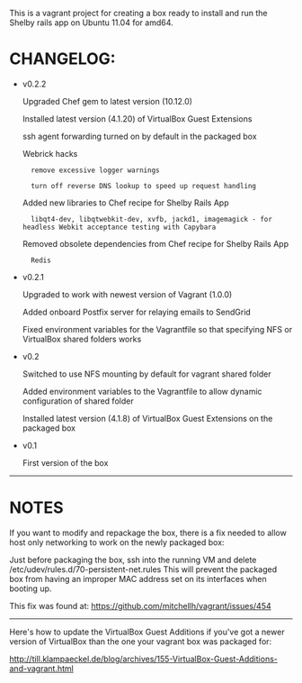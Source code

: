 This is a vagrant project for creating a box ready to install and run the Shelby rails app on Ubuntu 11.04 for amd64.

# CHANGELOG:

* v0.2.2

	Upgraded Chef gem to latest version (10.12.0)

	Installed latest version (4.1.20) of VirtualBox Guest Extensions

	ssh agent forwarding turned on by default in the packaged box

	Webrick hacks

		remove excessive logger warnings

		turn off reverse DNS lookup to speed up request handling

	Added new libraries to Chef recipe for Shelby Rails App

		libqt4-dev, libqtwebkit-dev, xvfb, jackd1, imagemagick - for headless Webkit acceptance testing with Capybara

	Removed obsolete dependencies from Chef recipe for Shelby Rails App

		Redis

* v0.2.1

    Upgraded to work with newest version of Vagrant (1.0.0)

    Added onboard Postfix server for relaying emails to SendGrid

    Fixed environment variables for the Vagrantfile so that specifying NFS or VirtualBox shared folders works

* v0.2

    Switched to use NFS mounting by default for vagrant shared folder

    Added environment variables to the Vagrantfile to allow dynamic configuration of shared folder

    Installed latest version (4.1.8) of VirtualBox Guest Extensions on the packaged box

* v0.1

	First version of the box

---

# NOTES

If you want to modify and repackage the box, there is a fix needed to allow host only networking to work on the newly packaged box:

Just before packaging the box, ssh into the running VM and delete /etc/udev/rules.d/70-persistent-net.rules  This will prevent the packaged box from having an improper MAC address set on its interfaces when booting up.

This fix was found at: https://github.com/mitchellh/vagrant/issues/454

---

Here's how to update the VirtualBox Guest Additions if you've got a newer version of VirtualBox than the one your vagrant box was packaged for:

http://till.klampaeckel.de/blog/archives/155-VirtualBox-Guest-Additions-and-vagrant.html